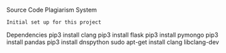 Source Code Plagiarism System

`Initial set up for this project`


Dependencies
	pip3 install clang 
	pip3 install flask
	pip3 install pymongo
	pip3 install pandas
	pip3 install dnspython
	sudo apt-get install clang libclang-dev